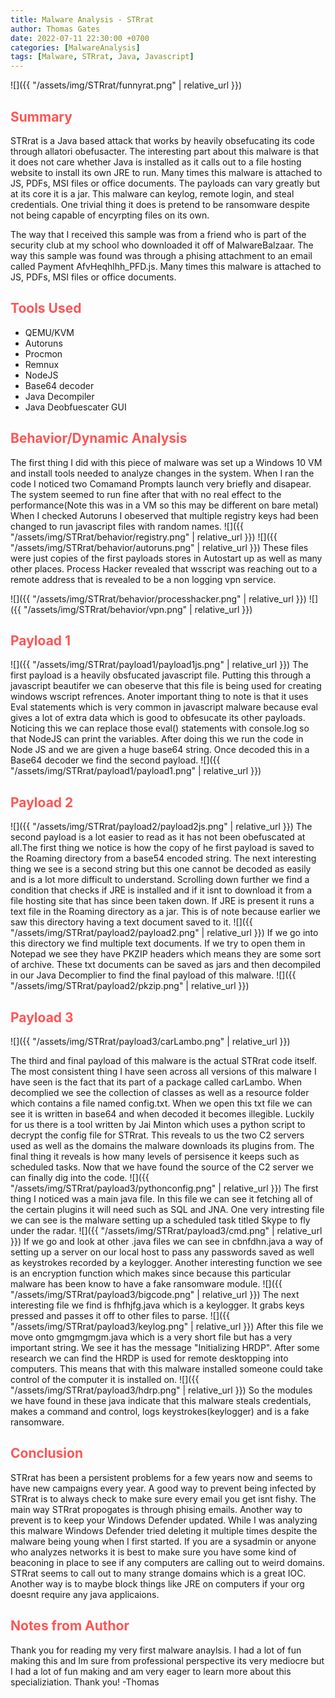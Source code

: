 ```yaml
---
title: Malware Analysis - STRrat
author: Thomas Gates
date: 2022-07-11 22:30:00 +0700
categories: [MalwareAnalysis]
tags: [Malware, STRrat, Java, Javascript]
---
```

![]({{ "/assets/img/STRrat/funnyrat.png" | relative_url }})
## **<span style='color:#ff5555'>Summary</span>**

STRrat is a Java based attack that works by heavily obsefucating its code through allatori obefusacter. The interesting part about this malware is that it does not care whether Java is installed as it calls out to a file hosting website to install its own JRE to run. Many times this malware is attached to JS, PDFs, MSI files or office documents. The payloads can vary greatly but at its core it is a jar. This malware can keylog, remote login, and steal credentials. One trivial thing it does is pretend to be ransomware despite not being capable of encyrpting files on its own. 

The way that I received this sample was from a friend who is part of the security club at my school who downloaded it off of MalwareBalzaar. The way this sample was found was through a phising attachment to an email called Payment AfvHeqhlhh_PFD.js. Many times this malware is attached to JS, PDFs, MSI files or office documents.

## **<span style='color:#ff5555'>Tools Used</span>**
- QEMU/KVM
- Autoruns
- Procmon
- Remnux
- NodeJS
- Base64 decoder
- Java Decompiler
- Java Deobfuescater GUI

## **<span style='color:#ff5555'>Behavior/Dynamic Analysis</span>**

The first thing I did with this piece of malware was set up a Windows 10 VM and install tools needed to analyze changes in the system. When I ran the code I noticed two Comamand Prompts launch very briefly and disapear. The system seemed to run fine after that with no real effect to the performance(Note this was in a VM so this may be different on bare metal) When I checked Autoruns I obeserved that multiple registry keys had been changed to run javascript files with random names.
![]({{ "/assets/img/STRrat/behavior/registry.png" | relative_url }})
![]({{ "/assets/img/STRrat/behavior/autoruns.png" | relative_url }})
 These files were just copies of the first payloads stores in Autostart up as well as many other places. Process Hacker revealed that wsscript was reaching out to a remote address that is revealed to be a non logging vpn service.  


![]({{ "/assets/img/STRrat/behavior/processhacker.png" | relative_url }})
![]({{ "/assets/img/STRrat/behavior/vpn.png" | relative_url }})


## **<span style='color:#ff5555'>Payload 1</span>**

![]({{ "/assets/img/STRrat/payload1/payload1js.png" | relative_url }})
The first payload is a heavily obsfucated javascript file. Putting this through a javascript beautifer we can obeserve that this file is being used for creating windows wscript refrences. Anoter important thing to note is that it uses Eval statements which is very common in javascript malware because eval gives a lot of extra data which is good to obfesucate its other payloads. Noticing this we can replace those eval() statements with console.log so that NodeJS can print the variables. After doing this we run the code in Node JS and we are given a huge base64 string. Once decoded this in a Base64 decoder we find the second payload.
![]({{ "/assets/img/STRrat/payload1/payload1.png" | relative_url }})

## **<span style='color:#ff5555'>Payload 2</span>**
![]({{ "/assets/img/STRrat/payload2/payload2js.png" | relative_url }})
The second payload is a lot easier to read as it has not been obefuscated at all.The first thing we notice is how the copy of he first payload is saved to the Roaming directory from a base54 encoded string. The next interesting thing we see is a second string but this one cannot be decoded as easily and is a lot more difficult to understand. Scrolling down further we find a condition that checks if JRE is installed and if it isnt to download it from a file hosting site that has since been taken down. If JRE is present it runs a text file in the Roaming directory as a jar. This is of note because earlier we saw this directory having a text document saved to it.
![]({{ "/assets/img/STRrat/payload2/payload2.png" | relative_url }})
 If we go into this directory we find multiple text documents. If we try to open them in Notepad we see they have PKZIP headers which means they are some sort of archive. These txt documents can be saved as jars and then decompiled in our Java Decomplier to find the final payload of this malware. 
![]({{ "/assets/img/STRrat/payload2/pkzip.png" | relative_url }})
## **<span style='color:#ff5555'>Payload 3</span>**
![]({{ "/assets/img/STRrat/payload3/carLambo.png" | relative_url }})
 
 The third and final payload of this malware is the actual STRrat code itself. The most consistent thing I have seen across all versions of this malware I have seen is the fact that its part of a package called carLambo. When decomplied we see the collection of classes as well as a resource folder which contains a file named config.txt. When we open this txt file we can see it is written in base64 and when decoded it becomes illegible. Luckily for us there is a tool written by Jai Minton which uses a python script to decrypt the config file for STRrat. This reveals to us the two C2 servers used as well as the domains the malware downloads its plugins from. The final thing it reveals is how many levels of persisence it keeps such as scheduled tasks. Now that we have found the source of the C2 server we can finally dig into the code.
 ![]({{ "/assets/img/STRrat/payload3/pythonconfig.png" | relative_url }})
  The first thing I noticed was a main java file. In this file we can see it fetching all of the certain plugins it will need such as SQL and JNA. One very intresting file we can see is the malware setting up a scheduled task titled Skype to fly under the radar.
  ![]({{ "/assets/img/STRrat/payload3/cmd.png" | relative_url }})
   If we go and look at other .java files we can see in cbnfdhn.java a way of setting up a server on our local host to pass any passwords saved as well as keystrokes recorded by a keylogger. Another interesting function we see is an encryption function which makes since because this particular malware has been know to have a fake ransomware module.
   ![]({{ "/assets/img/STRrat/payload3/bigcode.png" | relative_url }})
    The next interesting file we find is fhfhjfg.java which is a keylogger. It grabs keys pressed and passes it off to other files to parse.
    ![]({{ "/assets/img/STRrat/payload3/keylog.png" | relative_url }})
     After this file we move onto gmgmgmgm.java which is a very short file but has a very important string. We see it has the message "Initializing HRDP". After some research we can find the HRDP is used for remote desktopping into computers. This means that with this malware installed someone could take control of the computer it is installed on. 
     ![]({{ "/assets/img/STRrat/payload3/hdrp.png" | relative_url }})
     So the modules we have found in these java indicate that this malware steals credentials, makes a command and control, logs keystrokes(keylogger) and is a fake ransomware.

## **<span style='color:#ff5555'>Conclusion</span>**
  STRrat has been a persistent problems for a few years now and seems to have new campaigns every year. A good way to prevent being infected by STRrat is to always check to make sure every email you get isnt fishy. The main way STRrat propogates is through phising emails. Another way to prevent is to keep your Windows Defender updated. While I was analyzing this malware Windows Defender tried deleting it multiple times despite the malware being young when I first started. If you are a sysadmin or anyone who analyzes networks it is best to make sure you have some kind of beaconing in place to see if any computers are calling out to weird domains. STRrat seems to call out to many strange domains which is a great IOC. Another way is to maybe block things like JRE on computers if your org doesnt require any java applicaions.

## **<span style='color:#ff5555'>Notes from Author</span>**
Thank you for reading my very first malware anaylsis. I had a lot of fun making this and Im sure from professional perspective its very mediocre but I had a lot of fun making and am very eager to learn more about this specializiation. Thank you! -Thomas
